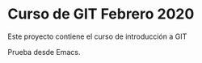 # Curso de GIT Febrero 2020

Este proyecto contiene el curso de introducción a GIT

Prueba desde Emacs.
